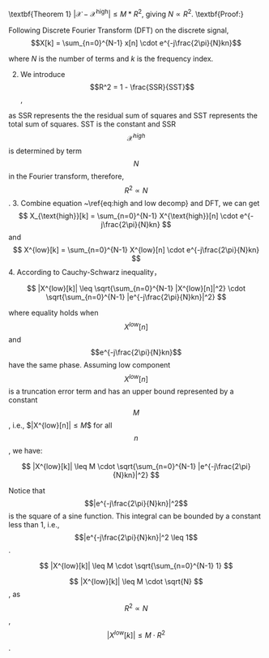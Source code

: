 \textbf{Theorem 1} 
$|\mathcal{X}-\mathcal{X}^{\mathrm{high}}| \leq M* R^{2}$, giving $N \propto R^{2}$.
\textbf{Proof:}

Following Discrete Fourier Transform (DFT) on the discrete signal,
$$X[k] = \sum_{n=0}^{N-1} x[n] \cdot e^{-j\frac{2\pi}{N}kn}$$

where $N$ is the number of terms and $k$ is the frequency index.

2. We introduce 
$$R^2 = 1 - \frac{SSR}{SST}$$,

as SSR represents the the residual sum of squares and SST represents the total sum of squares. SST is the constant and SSR $$\mathcal{X}^{high}$$ 
is determined by term $$N$$ in the Fourier transform, therefore, $$R^{2} \propto N$$.
3. Combine equation ~\ref{eq:high and low decomp} and DFT, we can get   
$$
X_{\text{high}}[k] = \sum_{n=0}^{N-1} X^{\text{high}}[n] \cdot e^{-j\frac{2\pi}{N}kn}
$$ and 
$$
X^{low}[k] = \sum_{n=0}^{N-1} X^{low}[n] \cdot e^{-j\frac{2\pi}{N}kn}
$$
4. According to Cauchy-Schwarz inequality， 

$$
|X^{low}[k]| \leq \sqrt{\sum_{n=0}^{N-1} |X^{low}[n]|^2} \cdot \sqrt{\sum_{n=0}^{N-1} |e^{-j\frac{2\pi}{N}kn}|^2}
$$

where equality holds when $$X^{low}[n]$$ and $$e^{-j\frac{2\pi}{N}kn}$$ have the same phase.
Assuming low component $$X^{low}[n]$$ is a truncation error term and has an upper bound represented by a constant $$M$$, i.e., $$|$X^{low}[n]$| \leq M$$ for all $$n$$, we have:

$$
|X^{low}[k]| \leq M \cdot \sqrt{\sum_{n=0}^{N-1} |e^{-j\frac{2\pi}{N}kn}|^2}
$$

Notice that $$|e^{-j\frac{2\pi}{N}kn}|^2$$ is the square of a sine function. This integral can be bounded by a constant less than 1, i.e., $$|e^{-j\frac{2\pi}{N}kn}|^2 \leq 1$$.

$$
|X^{low}[k]| \leq M \cdot \sqrt{\sum_{n=0}^{N-1} 1}
$$

$$
|X^{low}[k]| \leq M \cdot \sqrt{N}
$$, as $$R^{2} \propto N$$,
$$
|X^{low}[k]| \leq M \cdot R^{2}
$$.
